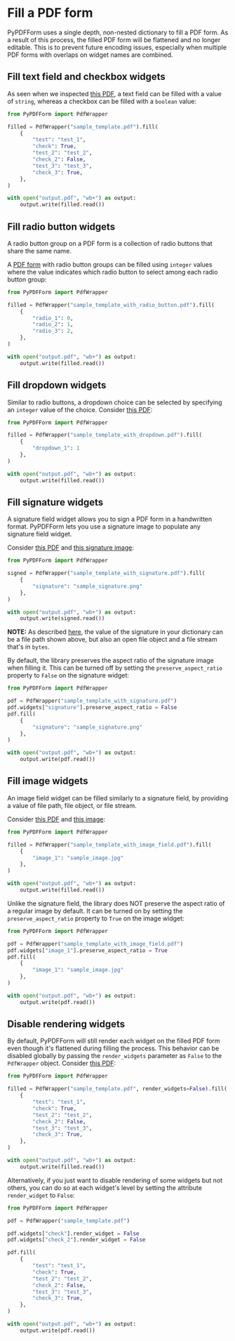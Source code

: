 # Fill a PDF form

PyPDFForm uses a single depth, non-nested dictionary to fill a PDF form. As a result of this process, the filled 
PDF form will be flattened and no longer editable. This is to prevent future encoding issues, especially when 
multiple PDF forms with overlaps on widget names are combined.

## Fill text field and checkbox widgets

As seen when we 
inspected [this PDF](https://github.com/chinapandaman/PyPDFForm/raw/master/pdf_samples/sample_template.pdf), a text 
field can be filled with a value of `string`, whereas a checkbox can be filled with a `boolean` value:

```python
from PyPDFForm import PdfWrapper

filled = PdfWrapper("sample_template.pdf").fill(
    {
        "test": "test_1",
        "check": True,
        "test_2": "test_2",
        "check_2": False,
        "test_3": "test_3",
        "check_3": True,
    },
)

with open("output.pdf", "wb+") as output:
    output.write(filled.read())
```

## Fill radio button widgets

A radio button group on a PDF form is a collection of radio buttons that share the same name.

A [PDF form](https://github.com/chinapandaman/PyPDFForm/raw/master/pdf_samples/sample_template_with_radio_button.pdf) 
with radio button groups can be filled using `integer` values where the value indicates which radio button to select 
among each radio button group:

```python
from PyPDFForm import PdfWrapper

filled = PdfWrapper("sample_template_with_radio_button.pdf").fill(
    {
        "radio_1": 0,
        "radio_2": 1,
        "radio_3": 2,
    },
)

with open("output.pdf", "wb+") as output:
    output.write(filled.read())
```

## Fill dropdown widgets

Similar to radio buttons, a dropdown choice can be selected by specifying an `integer` value of the choice. Consider 
[this PDF](https://github.com/chinapandaman/PyPDFForm/raw/master/pdf_samples/dropdown/sample_template_with_dropdown.pdf):

```python
from PyPDFForm import PdfWrapper

filled = PdfWrapper("sample_template_with_dropdown.pdf").fill(
    {
        "dropdown_1": 1
    },
)

with open("output.pdf", "wb+") as output:
    output.write(filled.read())
```

## Fill signature widgets

A signature field widget allows you to sign a PDF form in a handwritten format. PyPDFForm lets you use a signature image to populate 
any signature field widget.

Consider [this PDF](https://github.com/chinapandaman/PyPDFForm/raw/master/pdf_samples/signature/sample_template_with_signature.pdf) 
and [this signature image](https://github.com/chinapandaman/PyPDFForm/raw/master/image_samples/sample_signature.png):

```python
from PyPDFForm import PdfWrapper

signed = PdfWrapper("sample_template_with_signature.pdf").fill(
    {
        "signature": "sample_signature.png"
    },
)

with open("output.pdf", "wb+") as output:
    output.write(signed.read())
```

**NOTE:** As described [here](install.md/#create-a-pdf-wrapper), the value of the signature in your dictionary can be 
a file path shown above, but also an open file object and a file stream that's in `bytes`.

By default, the library preserves the aspect ratio of the signature image when filling it. This can be turned off by setting 
the `preserve_aspect_ratio` property to `False` on the signature widget:

```python
from PyPDFForm import PdfWrapper

pdf = PdfWrapper("sample_template_with_signature.pdf")
pdf.widgets["signature"].preserve_aspect_ratio = False
pdf.fill(
    {
        "signature": "sample_signature.png"
    },
)

with open("output.pdf", "wb+") as output:
    output.write(pdf.read())
```

## Fill image widgets

An image field widget can be filled similarly to a signature field, by providing a value of file path, file object, or 
file stream.

Consider [this PDF](https://github.com/chinapandaman/PyPDFForm/raw/master/pdf_samples/sample_template_with_image_field.pdf) 
and [this image](https://github.com/chinapandaman/PyPDFForm/raw/master/image_samples/sample_image.jpg):

```python
from PyPDFForm import PdfWrapper

filled = PdfWrapper("sample_template_with_image_field.pdf").fill(
    {
        "image_1": "sample_image.jpg"
    },
)

with open("output.pdf", "wb+") as output:
    output.write(filled.read())
```

Unlike the signature field, the library does NOT preserve the aspect ratio of a regular image by default. It can be turned on by setting 
the `preserve_aspect_ratio` property to `True` on the image widget:

```python
from PyPDFForm import PdfWrapper

pdf = PdfWrapper("sample_template_with_image_field.pdf")
pdf.widgets["image_1"].preserve_aspect_ratio = True
pdf.fill(
    {
        "image_1": "sample_image.jpg"
    },
)

with open("output.pdf", "wb+") as output:
    output.write(pdf.read())
```

## Disable rendering widgets

By default, PyPDFForm will still render each widget on the filled PDF form even though it's flattened during filling the process. This behavior can be disabled globally by passing 
the `render_widgets` parameter as `False` to the `PdfWrapper` object. Consider [this PDF](https://github.com/chinapandaman/PyPDFForm/raw/master/pdf_samples/sample_template.pdf):

```python
from PyPDFForm import PdfWrapper

filled = PdfWrapper("sample_template.pdf", render_widgets=False).fill(
    {
        "test": "test_1",
        "check": True,
        "test_2": "test_2",
        "check_2": False,
        "test_3": "test_3",
        "check_3": True,
    },
)

with open("output.pdf", "wb+") as output:
    output.write(filled.read())
```

Alternatively, if you just want to disable rendering of some widgets but not others, you can do so at each widget's level by setting the attribute 
`render_widget` to `False`:

```python
from PyPDFForm import PdfWrapper

pdf = PdfWrapper("sample_template.pdf")

pdf.widgets["check"].render_widget = False
pdf.widgets["check_2"].render_widget = False

pdf.fill(
    {
        "test": "test_1",
        "check": True,
        "test_2": "test_2",
        "check_2": False,
        "test_3": "test_3",
        "check_3": True,
    },
)

with open("output.pdf", "wb+") as output:
    output.write(pdf.read())
```
